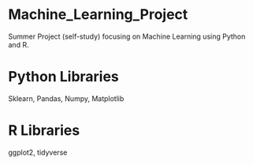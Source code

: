 # Machine_Learning_Project
Summer Project (self-study) focusing on Machine Learning using Python and R.

# Python Libraries
Sklearn, Pandas, Numpy, Matplotlib 

# R Libraries
ggplot2, tidyverse
